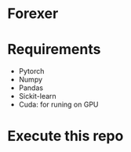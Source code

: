 # Forexer

# Requirements
* Pytorch
* Numpy
* Pandas
* Sickit-learn
* Cuda: for runing on GPU

# Execute this repo